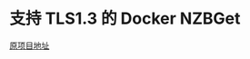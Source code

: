 <!-- DO NOT EDIT THIS FILE MANUALLY  -->
<!-- Please read the https://github.com/linuxserver/docker-nzbget/blob/master/.github/CONTRIBUTING.md -->

# 支持 TLS1.3 的 Docker NZBGet

[原项目地址](https://github.com/linuxserver/docker-nzbget)
